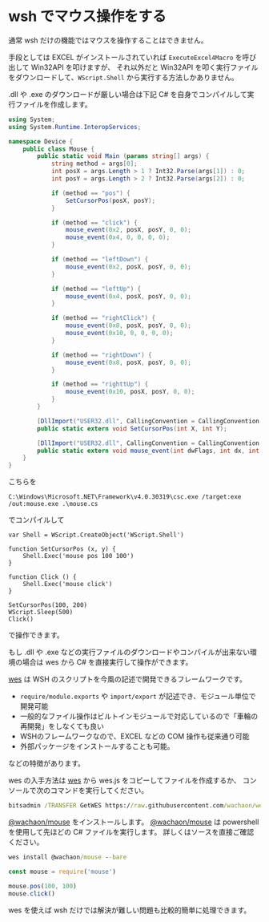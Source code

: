 # wsh でマウス操作をする

通常 wsh だけの機能ではマウスを操作することはできません。

手段としては EXCEL がインストールされていれば `ExecuteExcel4Macro` を呼び出して Win32API を叩けますが、
それ以外だと Win32API を叩く実行ファイルをダウンロードして、`WScript.Shell` から実行する方法しかありません。

.dll や .exe のダウンロードが厳しい場合は下記 C# を自身でコンパイルして実行ファイルを作成します。

```c#:mouse.cs
using System;
using System.Runtime.InteropServices;

namespace Device {
    public class Mouse {
        public static void Main (params string[] args) {
            string method = args[0];
            int posX = args.Length > 1 ? Int32.Parse(args[1]) : 0;
            int posY = args.Length > 2 ? Int32.Parse(args[2]) : 0;

            if (method == "pos") {
                SetCursorPos(posX, posY);
            }

            if (method == "click") {
                mouse_event(0x2, posX, posY, 0, 0);
                mouse_event(0x4, 0, 0, 0, 0);
            }

            if (method == "leftDown") {
                mouse_event(0x2, posX, posY, 0, 0);
            }

            if (method == "leftUp") {
                mouse_event(0x4, posX, posY, 0, 0);
            }

            if (method == "rightClick") {
                mouse_event(0x8, posX, posY, 0, 0);
                mouse_event(0x10, 0, 0, 0, 0);
            }

            if (method == "rightDown") {
                mouse_event(0x8, posX, posY, 0, 0);
            }

            if (method == "righttUp") {
                mouse_event(0x10, posX, posY, 0, 0);
            }
        }

        [DllImport("USER32.dll", CallingConvention = CallingConvention.StdCall)]
        public static extern void SetCursorPos(int X, int Y);

        [DllImport("USER32.dll", CallingConvention = CallingConvention.StdCall)]
        public static extern void mouse_event(int dwFlags, int dx, int dy, int cButtons, int dwExtraInfo);
    }
}
```

こちらを

```shell
C:\Windows\Microsoft.NET\Framework\v4.0.30319\csc.exe /target:exe /out:mouse.exe .\mouse.cs
```

でコンパイルして

```
var Shell = WScript.CreateObject('WScript.Shell')

function SetCursorPos (x, y) {
    Shell.Exec('mouse pos 100 100')
}

function Click () {
    Shell.Exec('mouse click')
}

SetCursorPos(100, 200)
WScript.Sleep(500)
Click()
```

で操作できます。

もし .dll や .exe などの実行ファイルのダウンロードやコンパイルが出来ない環境の場合は
wes から C# を直接実行して操作ができます。

[wes](https://github.com/wachaon/wes) は WSH のスクリプトを今風の記述で開発できるフレームワークです。

+  `require/module.exports` や `import/export` が記述でき、モジュール単位で開発可能
+  一般的なファイル操作はビルトインモジュールで対応しているので「車輪の再開発」をしなくても良い
+  WSHのフレームワークなので、EXCEL などの COM 操作も従来通り可能
+  外部パッケージをインストールすることも可能。

などの特徴があります。

wes の入手方法は [wes](https://github.com/wachaon/wes) から wes.js をコピーしてファイルを作成するか、
コンソールで次のコマンドを実行してください。

```bat
bitsadmin /TRANSFER GetWES https://raw.githubusercontent.com/wachaon/wes/master/wes.js %CD%\\wes.js
```

[@wachaon/mouse](https://github.com/wachaon/mouse) をインストールします。
[@wachaon/mouse](https://github.com/wachaon/mouse) は powershell を使用して先ほどの C# ファイルを実行します。
詳しくはソースを直接ご確認ください。

```bat
wes install @wachaon/mouse --bare
```

```javascript
const mouse = require('mouse')

mouse.pos(100, 100)
mouse.click()
```

wes を使えば wsh だけでは解決が難しい問題も比較的簡単に処理できます。

